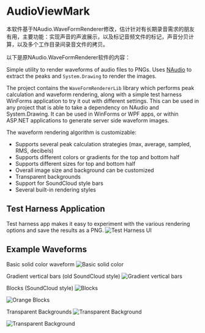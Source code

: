 # AudioViewMark

本软件基于NAudio.WaveFormRenderer修改，估计针对有长期录音需求的朋友有用，主要功能：实现声音的声波展示，以及标记音频文件的标记，声音分贝计算，以及多个工作目录间录音文件的拷贝。

以下是原NAudio.WaveFormRenderer软件的内容：

Simple utility to render waveforms of audio files to PNGs. Uses [NAudio](https://github.com/naudio/naudio) to extract the peaks and `System.Drawing` to render the images.

The project contains the `WaveFormRendererLib` library which performs peak calculation and waveform rendering, along with a simple test harness WinForms application to try it out with different settings. This can be used in any project that is able to take a dependency on NAudio and System.Drawing. It can be used in WinForms or WPF apps, or within ASP.NET applications to generate server side waveform images.

The waveform rendering algorithm is customizable:

 * Supports several peak calculation strategies (max, average, sampled, RMS, decibels)
 * Supports different colors or gradients for the top and bottom half
 * Supports different sizes for top and bottom half
 * Overall image size and background can be customized
 * Transparent backgrounds
 * Support for SoundCloud style bars
 * Several built-in rendering styles

## Test Harness Application
Test harness app makes it easy to experiment with the various rendering options and save the results as a PNG.
![Test Harness UI](https://cloud.githubusercontent.com/assets/147668/18606773/48335280-7cb1-11e6-9d91-a69ea31395a6.PNG)

## Example Waveforms

Basic solid color waveform
![Basic solid color](https://cloud.githubusercontent.com/assets/147668/18606780/60f30ed2-7cb1-11e6-823b-40b67995eff6.png)

Gradient vertical bars (old SoundCloud style)
![Gradient vertical bars](https://cloud.githubusercontent.com/assets/147668/18606779/5de210da-7cb1-11e6-96e2-bfab242ae3d1.png)

Blocks (SoundCloud style)
![Blocks](https://cloud.githubusercontent.com/assets/147668/18606777/55f732c4-7cb1-11e6-93bd-c35980687d7b.png)

![Orange Blocks](https://cloud.githubusercontent.com/assets/147668/18606778/5a9516ac-7cb1-11e6-8660-a0a80d72fe26.png)

Transparent Backgrounds
![Transparent Background](https://cloud.githubusercontent.com/assets/147668/18606781/6482e9c8-7cb1-11e6-864f-5e5e910953c7.png)

![Transparent Background](https://cloud.githubusercontent.com/assets/147668/18606782/689b9046-7cb1-11e6-8f1f-b68aefa32b95.png)
